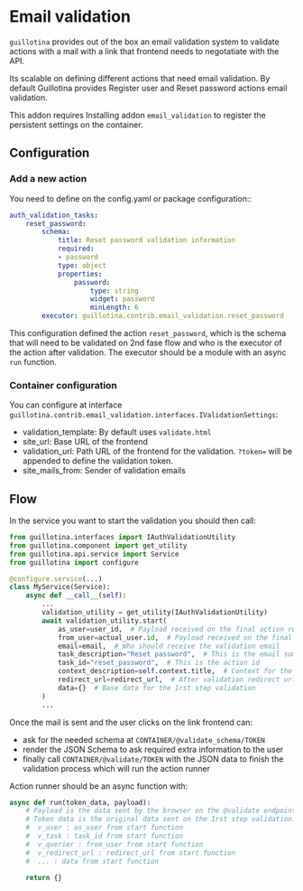 # Email validation

`guillotina` provides out of the box an email validation system to validate actions with a mail with a link that frontend needs to negotatiate with the API.

Its scalable on defining different actions that need email validation. By default Guillotina provides Register user and Reset password actions email validation.

This addon requires Installing addon `email_validation` to register the persistent settings on the container.

## Configuration

### Add a new action

You need to define on the config.yaml or package configuration::

```yaml
auth_validation_tasks:
    reset_password:
        schema:
            title: Reset password validation information
            required:
            - password
            type: object
            properties:
                password:
                    type: string
                    widget: password
                    minLength: 6
        executor: guillotina.contrib.email_validation.reset_password
```

This configuration defined the action `reset_password`, which is the schema that will need to be validated on 2nd fase flow and who is the executor of the action after validation.
The executor should be a module with an async `run` function.

### Container configuration

You can configure at interface `guillotina.contrib.email_validation.interfaces.IValidationSettings`:

- validation_template: By default uses `validate.html`
- site_url: Base URL of the frontend
- validation_url: Path URL of the frontend for the validation. `?token=` will be appended to define the validation token.
- site_mails_from: Sender of validation emails

## Flow

In the service you want to start the validation you should then call:

```python
from guillotina.interfaces import IAuthValidationUtility
from guillotina.component import get_utility
from guillotina.api.service import Service
from guillotina import configure

@configure.service(...)
class MyService(Service):
    async def __call__(self):
        ...
        validation_utility = get_utility(IAuthValidationUtility)
        await validation_utility.start(
            as_user=user_id,  # Payload received on the final action runner
            from_user=actual_user.id,  # Payload received on the final action runner
            email=email,  # Who should receive the validation email
            task_description="Reset password",  # This is the email summary
            task_id="reset_password",  # This is the action id
            context_description=self.context.title,  # Context for the mail
            redirect_url=redirect_url,  # After validation redirect url
            data={}  # Base data for the 1rst step validation
        )
        ...
```

Once the mail is sent and the user clicks on the link frontend can:

- ask for the needed schema at `CONTAINER/@validate_schema/TOKEN`
- render the JSON Schema to ask required extra information to the user
- finally call `CONTAINER/@validate/TOKEN` with the JSON data to finish the validation process which will run the action runner

Action runner should be an async function with:

```python
async def run(token_data, payload):
    # Payload is the data sent by the browser on the @validate endpoint (2nd step validation).
    # Token data is the original data sent on the 1rst step validation.
    #  v_user : as_user from start function
    #  v_task : task_id from start function
    #  v_querier : from_user from start function
    #  v_redirect_url : redirect_url from start function
    #  ... : data from start function

    return {}

```
